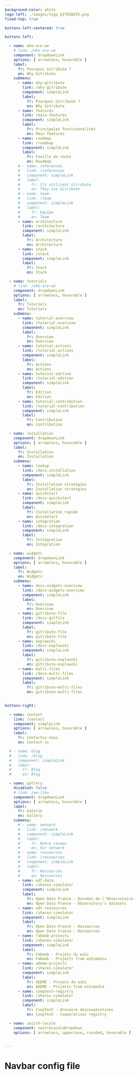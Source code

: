 ```yaml
---
background-color: white
logo-left: ./images/logo_GITRIBUTE.png
fixed-top: true

buttons-left-centered: true

buttons-left: 

  - name: who-are-we 
    # link: /who-are-we
    component: dropdownLink
    options: [ arrowless, hoverable ]
    label: 
      fr: Pourquoi Gitribute ?
      en: Why Gitribute
    submenu: 
      - name: why-gitribute
        link: /why-gitribute
        component: simpleLink
        label: 
          fr: Pourquoi Gitribute ?
          en: Why Gitribute
      - name: features
        link: /main-features
        component: simpleLink
        label: 
          fr: Principales fonctionnalités
          en: Main features
      - name: roadmap
        link: /roadmap
        component: simpleLink
        label: 
          fr: Feuille de route
          en: Roadmap
      # - name: references
      #   link: /references
      #   component: simpleLink
      #   label: 
      #     fr: Ils utilisent Gitribute 
      #     en: They use Gitribute
      # - name: team
      #   link: /team
      #   component: simpleLink
      #   label: 
      #     fr: Equipe
      #     en: Team
      - name: architecture
        link: /architecture
        component: simpleLink
        label: 
          fr: Architecture
          en: Architecture
      - name: stack
        link: /stack
        component: simpleLink
        label: 
          fr: Stack
          en: Stack

  - name: tutorials
    # link: /who-are-we
    component: dropdownLink
    options: [ arrowless, hoverable ]
    label: 
      fr: Tutoriels
      en: Tutorials
    submenu: 
      - name: tutorial-overview
        link: /tutorial-overview
        component: simpleLink
        label: 
          fr: Overview
          en: Overview
      - name: tutorial-actions
        link: /tutorial-actions
        component: simpleLink
        label: 
          fr: Actions
          en: Actions
      - name: tutorial-edition
        link: /tutorial-edition
        component: simpleLink
        label: 
          fr: Edition
          en: Edition
      - name: tutorial-contribution
        link: /tutorial-contribution
        component: simpleLink
        label: 
          fr: Contribution
          en: Contribution

  - name: installation 
    component: dropdownLink
    options: [ arrowless, hoverable ]
    label: 
      fr: Installation
      en: Installation
    submenu:
      - name: lookup
        link: /docs-installation
        component: simpleLink
        label: 
          fr: Installation strategies
          en: Installation strategies
      - name: quickstart
        link: /docs-quickstart
        component: simpleLink
        label: 
          fr: Installation rapide
          en: Quickstart
      - name: integration
        link: /docs-integration
        component: simpleLink
        label: 
          fr: Instégration
          en: Integration

  - name: widgets 
    component: dropdownLink
    options: [ arrowless, hoverable ]
    label: 
      fr: Widgets
      en: Widgets
    submenu:
      - name: docs-widgets-overview
        link: /docs-widgets-overview
        component: simpleLink
        label: 
          fr: Overview
          en: Overview
      - name: gitribute-file
        link: /docs-gitfile
        component: simpleLink
        label: 
          fr: gitribute-file
          en: gitribute-file
      - name: explowiki
        link: /docs-explowiki
        component: simpleLink
        label: 
          fr: gitribute-explowiki
          en: gitribute-explowiki
      - name: multi-files
        link: /docs-multi-files
        component: simpleLink
        label: 
          fr: gitribute-multi-files
          en: gitribute-multi-files
  

buttons-right: 

  - name: contact 
    link: /contact
    component: simpleLink
    options: [ arrowless, hoverable ]
    label: 
      fr: Contactez-nous
      en: Contact us

  # - name: blog
  #   link: /blog
  #   component: simpleLink
  #   label: 
  #     fr: Blog
  #     en: Blog

  - name: gallery
    disabled: false
    # link: /we-like
    component: dropdownLink
    options: [ arrowless, hoverable ]
    label: 
      fr: Galerie
      en: Gallery
    submenu:
      # - name: network
      #   link: /network
      #   component: simpleLink
      #   label: 
      #     fr: Notre réseau
      #     en: Our network
      # - name: ressources
      #   link: /ressources
      #   component: simpleLink
      #   label: 
      #     fr: Ressources
      #     en: Ressources
      - name: odf-data
        link: /shares-simulator
        component: simpleLink
        label: 
          fr: Open Data France - Données de l'Observatoire
          en: Open Data France - Observatory's datasets
      - name: odf-ressources
        link: /shares-simulator
        component: simpleLink
        label: 
          fr: Open Data France - Ressources
          en: Open Data France - Ressources
      - name: fabmob-projects
        link: /shares-simulator
        component: simpleLink
        label: 
          fr: Fabmob - Projets du wiki
          en: Fabmob - Projects from wikimedia
      - name: ademe-projects
        link: /shares-simulator
        component: simpleLink
        label: 
          fr: ADEME - Projets du wiki
          en: ADEME - Projects from wikimedia
      - name: cooptech-registry
        link: /shares-simulator
        component: simpleLink
        label: 
          fr: CoopTech - Annuaire descoopératives
          en: CoopTech - Cooperatives registry

  - name: switch-locale
    component: switchLocaleDropdown
    options: [ arrowless, uppercase, rounded, hoverable ]
    

--- 
```


# Navbar config file
